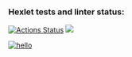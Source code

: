 ### Hexlet tests and linter status:
[![Actions Status](https://github.com/alulsh1/php-project-48/workflows/hexlet-check/badge.svg)](https://github.com/alulsh1/php-project-48/actions)
<a href="https://codeclimate.com/github/alulsh1/php-project-48/maintainability"><img src="https://api.codeclimate.com/v1/badges/df2fd10d34b1893371c8/maintainability" /></a>

[![hello](https://github.com/alulsh1/php-project-48/actions/workflows/hello.yml/badge.svg)](https://github.com/alulsh1/php-project-48/php-project-48/actions/workflows/hello.yml)

